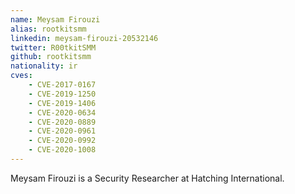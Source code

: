 ```yaml
---
name: Meysam Firouzi
alias: rootkitsmm
linkedin: meysam-firouzi-20532146
twitter: R00tkitSMM
github: rootkitsmm
nationality: ir
cves:
    - CVE-2017-0167
    - CVE-2019-1250
    - CVE-2019-1406
    - CVE-2020-0634
    - CVE-2020-0889
    - CVE-2020-0961
    - CVE-2020-0992
    - CVE-2020-1008
---
```

Meysam Firouzi is a Security Researcher at Hatching International.
